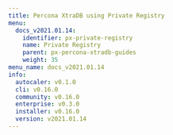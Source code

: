 ```yaml
---
title: Percona XtraDB using Private Registry
menu:
  docs_v2021.01.14:
    identifier: px-private-registry
    name: Private Registry
    parent: px-percona-xtradb-guides
    weight: 35
menu_name: docs_v2021.01.14
info:
  autocaler: v0.1.0
  cli: v0.16.0
  community: v0.16.0
  enterprise: v0.3.0
  installer: v0.16.0
  version: v2021.01.14
---
```


